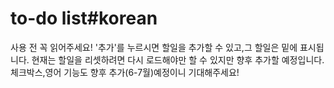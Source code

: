 # to-do list#korean
사용 전 꼭 읽어주세요!
'추가'를 누르시면 할일을 추가할 수 있고,그 할일은 밑에 표시됩니다.
현재는 할일을 리셋하려면 다시 로드해야만 할 수 있지만 
향후 추가할 예정입니다.
체크박스,영어 기능도 향후 추가(6-7월)예정이니 기대해주세요!
